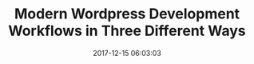 ---
layout: post
title:  Modern Wordpress Development Workflows in Three Different Ways
date:   2017-12-15 06:03:03
categories: wordpress
excerpt: Learning how wordpress functions work is great, but having a solid workflow that lets you professionally develop wordpress projects at scale and in teams is even better. In this post, I'll show you how to do exactly that.
---